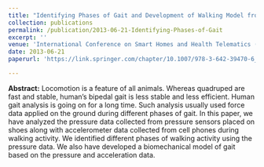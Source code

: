 ```yaml
---
title: "Identifying Phases of Gait and Development of Walking Model from Pressure and Accelerometer Data and It’s Ramifications in Elderly Walking"
collection: publications
permalink: /publication/2013-06-21-Identifying-Phases-of-Gait
excerpt: ''
venue: 'International Conference on Smart Homes and Health Telematics (ICOST )'
date: 2013-06-21
paperurl: 'https://link.springer.com/chapter/10.1007/978-3-642-39470-6_35'

---
```


**Abstract:** Locomotion is a feature of all animals. Whereas quadruped are fast and stable, human’s bipedal gait is less stable and less efficient. Human gait analysis is going on for a long time. Such analysis usually used force data applied on the ground during different phases of gait. In this paper, we have analyzed the pressure data collected from pressure sensors placed on shoes along with accelerometer data collected from cell phones during walking activity. We identified different phases of walking activity using the pressure data. We also have developed a biomechanical model of gait based on the pressure and acceleration data.

 <!-- [Download paper here](http://ferdaus.github.io/files/RACS13-Affect_Best_paper.pdf)  --> 